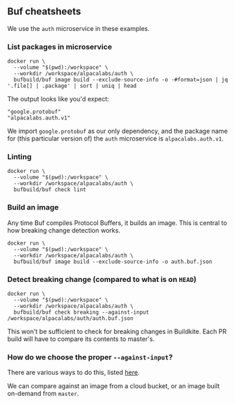 ## Buf cheatsheets
We use the `auth` microservice in these examples.

### List packages in microservice
```
docker run \
  --volume "$(pwd):/workspace" \
  --workdir /workspace/alpacalabs/auth \
  bufbuild/buf image build --exclude-source-info -o -#format=json | jq '.file[] | .package' | sort | uniq | head
```

The output looks like you'd expect:
```
"google.protobuf"
"alpacalabs.auth.v1"
```

We import `google.protobuf` as our only dependency, and the package name for (this particular version of) 
the `auth` microservice is `alpacalabs.auth.v1`.

### Linting
```
docker run \
  --volume "$(pwd):/workspace" \
  --workdir /workspace/alpacalabs/auth \
  bufbuild/buf check lint
```

### Build an image
Any time Buf compiles Protocol Buffers, it builds an image.
This is central to how breaking change detection works.

```
docker run \
  --volume "$(pwd):/workspace" \
  --workdir /workspace/alpacalabs/auth \
  bufbuild/buf image build --exclude-source-info -o auth.buf.json
```

### Detect breaking change (compared to what is on `HEAD`)
```
docker run \
  --volume "$(pwd):/workspace" \
  --workdir /workspace/alpacalabs/auth \
  bufbuild/buf check breaking --against-input /workspace/alpacalabs/auth/auth.buf.json
```

This won't be sufficient to check for breaking changes in Buildkite.
Each PR build will have to compare its contents to master's.

### How do we choose the proper `--against-input`?
There are various ways to do this, listed [here](https://buf.build/docs/breaking-usage#decide-how-to-manage-your-previous-protobuf-schema-state-and-run-breaking-change-detection).

We can compare against an image from a cloud bucket, or an image built on-demand from `master`.